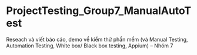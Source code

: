 # ProjectTesting_Group7_ManualAutoTest
Reseach và viết báo cáo, demo về kiểm thử phần mềm (và Manual Testing, Automation Testing, White box/ Black box testing, Appium) – Nhóm 7
